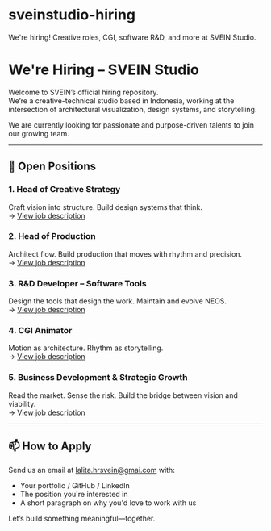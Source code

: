 # sveinstudio-hiring
We're hiring! Creative roles, CGI, software R&D, and more at SVEIN Studio.

# We're Hiring – SVEIN Studio

Welcome to SVEIN’s official hiring repository.  
We’re a creative-technical studio based in Indonesia, working at the intersection of architectural visualization, design systems, and storytelling.

We are currently looking for passionate and purpose-driven talents to join our growing team.

---

## 🚧 Open Positions

### 1. Head of Creative Strategy
Craft vision into structure. Build design systems that think.  
→ [View job description](./head-of-creative-strategy.md)

### 2. Head of Production  
Architect flow. Build production that moves with rhythm and precision.  
→ [View job description](#)

### 3. R&D Developer – Software Tools  
Design the tools that design the work. Maintain and evolve NEOS.  
→ [View job description](#)

### 4. CGI Animator  
Motion as architecture. Rhythm as storytelling.  
→ [View job description](#)

### 5. Business Development & Strategic Growth  
Read the market. Sense the risk. Build the bridge between vision and viability.  
→ [View job description](#)

---

## 📫 How to Apply

Send us an email at [lalita.hrsvein@gmai.com](mailto:lalita.hrsvein@gmail.com) with:
- Your portfolio / GitHub / LinkedIn
- The position you're interested in
- A short paragraph on why you'd love to work with us

Let’s build something meaningful—together.
